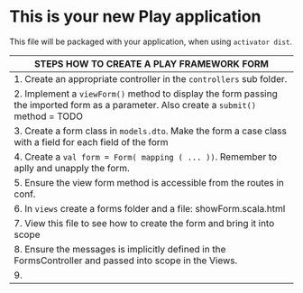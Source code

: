 This is your new Play application
=================================

This file will be packaged with your application, when using `activator dist`.

|STEPS HOW TO CREATE A PLAY FRAMEWORK FORM|
|-----------------------------------------------------------------------------------------------|
| 1. Create an appropriate controller in the  `controllers` sub folder. |
| 2. Implement a `viewForm()` method to display the form passing the imported form as a parameter. Also create a `submit()` method = TODO    |
| 3. Create a form class in `models.dto`. Make the form a case class with a field for each field of the form |
| 4. Create a `val form = Form( mapping ( ... ))`. Remember to aplly and unapply the form.         |
| 5. Ensure the view form method is accessible from the routes in conf.        |
| 6. In `views` create a forms folder and a file: showForm.scala.html      |
| 7. View this file to see how to create the form and bring it into scope  |
| 8. Ensure the messages is implicitly defined in the FormsController and passed into scope in the Views.    |
| 9.    |